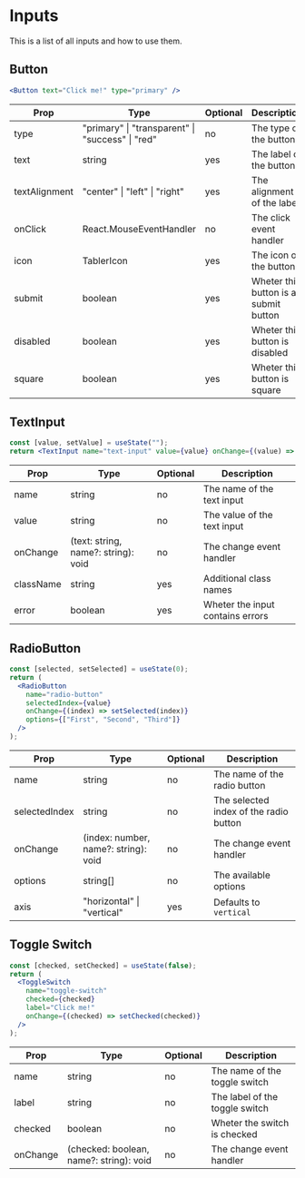 # Inputs

This is a list of all inputs and how to use them.

## Button

```jsx
<Button text="Click me!" type="primary" />
```

| Prop          | Type                                             | Optional | Description                           |
| ------------- | ------------------------------------------------ | -------- | ------------------------------------- |
| type          | "primary" \| "transparent" \| "success" \| "red" | no       | The type of the button                |
| text          | string                                           | yes      | The label of the button               |
| textAlignment | "center" \| "left" \| "right"                    | yes      | The alignment of the label            |
| onClick       | React.MouseEventHandler<HTMLButtonElement>       | no       | The click event handler               |
| icon          | TablerIcon                                       | yes      | The icon of the button                |
| submit        | boolean                                          | yes      | Wheter this button is a submit button |
| disabled      | boolean                                          | yes      | Wheter this button is disabled        |
| square        | boolean                                          | yes      | Wheter this button is square          |

## TextInput

```jsx
const [value, setValue] = useState("");
return <TextInput name="text-input" value={value} onChange={(value) => setValue(value)} />;
```

| Prop      | Type                                | Optional | Description                      |
| --------- | ----------------------------------- | -------- | -------------------------------- |
| name      | string                              | no       | The name of the text input       |
| value     | string                              | no       | The value of the text input      |
| onChange  | (text: string, name?: string): void | no       | The change event handler         |
| className | string                              | yes      | Additional class names           |
| error     | boolean                             | yes      | Wheter the input contains errors |

## RadioButton

```jsx
const [selected, setSelected] = useState(0);
return (
  <RadioButton
    name="radio-button"
    selectedIndex={value}
    onChange={(index) => setSelected(index)}
    options={["First", "Second", "Third"]}
  />
);
```

| Prop          | Type                                 | Optional | Description                            |
| ------------- | ------------------------------------ | -------- | -------------------------------------- |
| name          | string                               | no       | The name of the radio button           |
| selectedIndex | string                               | no       | The selected index of the radio button |
| onChange      | (index: number, name?: string): void | no       | The change event handler               |
| options       | string[]                             | no       | The available options                  |
| axis          | "horizontal" \| "vertical"           | yes      | Defaults to `vertical`                 |

## Toggle Switch

```jsx
const [checked, setChecked] = useState(false);
return (
  <ToggleSwitch
    name="toggle-switch"
    checked={checked}
    label="Click me!"
    onChange={(checked) => setChecked(checked)}
  />
);
```

| Prop     | Type                                    | Optional | Description                    |
| -------- | --------------------------------------- | -------- | ------------------------------ |
| name     | string                                  | no       | The name of the toggle switch  |
| label    | string                                  | no       | The label of the toggle switch |
| checked  | boolean                                 | no       | Wheter the switch is checked   |
| onChange | (checked: boolean, name?: string): void | no       | The change event handler       |
